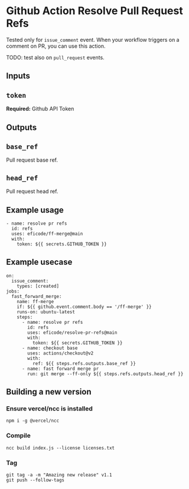 # Github Action Resolve Pull Request Refs
Tested only for `issue_comment` event. When your workflow triggers on a comment on PR, you can use this action.

TODO: test also on `pull_request` events.

## Inputs

## `token`
**Required:** Github API Token

## Outputs

## `base_ref`
Pull request base ref.

## `head_ref`
Pull request head ref.

## Example usage
```
- name: resolve pr refs
  id: refs
  uses: eficode/ff-merge@main
  with:
    token: ${{ secrets.GITHUB_TOKEN }}
```

## Example usecase
```
on:
  issue_comment:
    types: [created]
jobs:
  fast_forward_merge:
    name: ff-merge
    if: ${{ github.event.comment.body == '/ff-merge' }}
    runs-on: ubuntu-latest
    steps:
      - name: resolve pr refs
        id: refs
        uses: eficode/resolve-pr-refs@main
        with:
          token: ${{ secrets.GITHUB_TOKEN }}
      - name: checkout base
        uses: actions/checkout@v2
        with:
          ref: ${{ steps.refs.outputs.base_ref }}
      - name: fast forward merge pr
        run: git merge --ff-only ${{ steps.refs.outputs.head_ref }}
```

## Building a new version

### Ensure vercel/ncc is installed
```
npm i -g @vercel/ncc
```

### Compile
```
ncc build index.js --license licenses.txt
```

### Tag
```
git tag -a -m "Amazing new release" v1.1
git push --follow-tags
```

